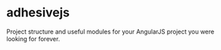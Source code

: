 adhesivejs
==========

Project structure and useful modules for your AngularJS project you were looking for forever.

